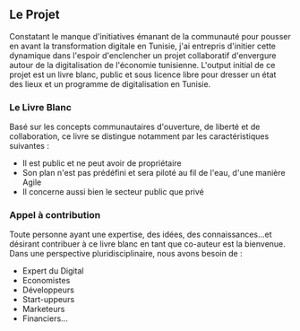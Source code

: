 ## Le Projet

Constatant le manque d'initiatives émanant de la communauté pour pousser en avant la transformation digitale en Tunisie, j'ai entrepris d'initier cette dynamique dans l'espoir d'enclencher un projet collaboratif d'envergure autour de la digitalisation de l'économie tunisienne. L'output initial de ce projet est un livre blanc, public et sous licence libre pour dresser un état des lieux et un programme de digitalisation en Tunisie.

### Le Livre Blanc
Basé sur les concepts communautaires d'ouverture, de liberté et de collaboration, ce livre se distingue notamment par les caractéristiques suivantes :
- Il est public et ne peut avoir de propriétaire
- Son plan n'est pas prédéfini et sera piloté au fil de l'eau, d'une manière Agile
- Il concerne aussi bien le secteur public que privé

### Appel à contribution
Toute personne ayant une expertise, des idées, des connaissances...et désirant contribuer à ce livre blanc en tant que co-auteur est la bienvenue. Dans une perspective pluridisciplinaire, nous avons besoin de :
- Expert du Digital
- Economistes
- Développeurs
- Start-uppeurs
- Marketeurs
- Financiers...

